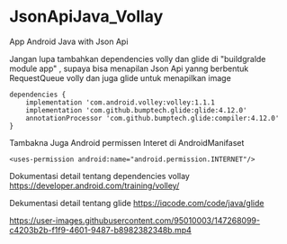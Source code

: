 # JsonApiJava_Vollay
App Android Java with Json Api

Jangan lupa tambahkan dependencies volly dan glide di "buildgralde module app" , supaya bisa menapilan Json Api yanng berbentuk RequestQueue volly dan juga glide untuk menapilkan image


    dependencies {
        implementation 'com.android.volley:volley:1.1.1
        implementation 'com.github.bumptech.glide:glide:4.12.0'
        annotationProcessor 'com.github.bumptech.glide:compiler:4.12.0'
    }

Tambakna Juga Android permissen Interet di AndroidManifaset

    <uses-permission android:name="android.permission.INTERNET"/>


Dokumentasi detail tentang dependencies vollay https://developer.android.com/training/volley/

Dekumentasi detail tentang glide https://iqcode.com/code/java/glide

https://user-images.githubusercontent.com/95010003/147268099-c4203b2b-f1f9-4601-9487-b8982382348b.mp4

